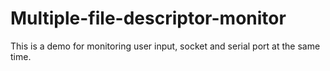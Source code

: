 # Multiple-file-descriptor-monitor

This is a demo for monitoring user input, socket and serial port at the same time.
